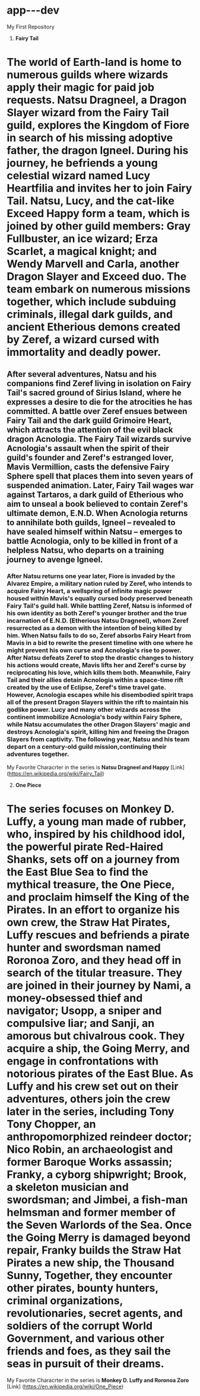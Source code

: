 # app---dev
My First Repository
1. **Fairy Tail**
  # The world of Earth-land is home to numerous guilds where wizards apply their magic for paid job requests. Natsu Dragneel, a Dragon Slayer wizard from the Fairy Tail guild, explores the Kingdom of Fiore in search of his missing adoptive father, the dragon Igneel. During his journey, he befriends a young celestial wizard named Lucy Heartfilia and invites her to join Fairy Tail. Natsu, Lucy, and the cat-like Exceed Happy form a team, which is joined by other guild members: Gray Fullbuster, an ice wizard; Erza Scarlet, a magical knight; and Wendy Marvell and Carla, another Dragon Slayer and Exceed duo. The team embark on numerous missions together, which include subduing criminals, illegal dark guilds, and ancient Etherious demons created by Zeref, a wizard cursed with immortality and deadly power.
  ## After several adventures, Natsu and his companions find Zeref living in isolation on Fairy Tail's sacred ground of Sirius Island, where he expresses a desire to die for the atrocities he has committed. A battle over Zeref ensues between Fairy Tail and the dark guild Grimoire Heart, which attracts the attention of the evil black dragon Acnologia. The Fairy Tail wizards survive Acnologia's assault when the spirit of their guild's founder and Zeref's estranged lover, Mavis Vermillion, casts the defensive Fairy Sphere spell that places them into seven years of suspended animation. Later, Fairy Tail wages war against Tartaros, a dark guild of Etherious who aim to unseal a book believed to contain Zeref's ultimate demon, E.N.D. When Acnologia returns to annihilate both guilds, Igneel – revealed to have sealed himself within Natsu – emerges to battle Acnologia, only to be killed in front of a helpless Natsu, who departs on a training journey to avenge Igneel.
  ### After Natsu returns one year later, Fiore is invaded by the Alvarez Empire, a military nation ruled by Zeref, who intends to acquire Fairy Heart, a wellspring of infinite magic power housed within Mavis's equally cursed body preserved beneath Fairy Tail's guild hall. While battling Zeref, Natsu is informed of his own identity as both Zeref's younger brother and the true incarnation of E.N.D. (Etherious Natsu Dragneel), whom Zeref resurrected as a demon with the intention of being killed by him. When Natsu fails to do so, Zeref absorbs Fairy Heart from Mavis in a bid to rewrite the present timeline with one where he might prevent his own curse and Acnologia's rise to power. After Natsu defeats Zeref to stop the drastic changes to history his actions would create, Mavis lifts her and Zeref's curse by reciprocating his love, which kills them both. Meanwhile, Fairy Tail and their allies detain Acnologia within a space-time rift created by the use of Eclipse, Zeref's time travel gate. However, Acnologia escapes while his disembodied spirit traps all of the present Dragon Slayers within the rift to maintain his godlike power. Lucy and many other wizards across the continent immobilize Acnologia's body within Fairy Sphere, while Natsu accumulates the other Dragon Slayers' magic and destroys Acnologia's spirit, killing him and freeing the Dragon Slayers from captivity. The following year, Natsu and his team depart on a century-old guild mission,continuing their adventures together.
 My Favorite Characrter in the series is **Natsu Dragneel and Happy** [Link] (https://en.wikipedia.org/wiki/Fairy_Tail) 

2. **One Piece**
 # The series focuses on Monkey D. Luffy, a young man made of rubber, who, inspired by his childhood idol, the powerful pirate Red-Haired Shanks, sets off on a journey from the East Blue Sea to find the mythical treasure, the One Piece, and proclaim himself the King of the Pirates. In an effort to organize his own crew, the Straw Hat Pirates, Luffy rescues and befriends a pirate hunter and swordsman named Roronoa Zoro, and they head off in search of the titular treasure. They are joined in their journey by Nami, a money-obsessed thief and navigator; Usopp, a sniper and compulsive liar; and Sanji, an amorous but chivalrous cook. They acquire a ship, the Going Merry, and engage in confrontations with notorious pirates of the East Blue. As Luffy and his crew set out on their adventures, others join the crew later in the series, including Tony Tony Chopper, an anthropomorphized reindeer doctor; Nico Robin, an archaeologist and former Baroque Works assassin; Franky, a cyborg shipwright; Brook, a skeleton musician and swordsman; and Jimbei, a fish-man helmsman and former member of the Seven Warlords of the Sea. Once the Going Merry is damaged beyond repair, Franky builds the Straw Hat Pirates a new ship, the Thousand Sunny, Together, they encounter other pirates, bounty hunters, criminal organizations, revolutionaries, secret agents, and soldiers of the corrupt World Government, and various other friends and foes, as they sail the seas in pursuit of their dreams.
 My Favorite Characrter in the series is **Monkey D. Luffy and Roronoa Zoro** [Link] (https://en.wikipedia.org/wiki/One_Piece) 
 
